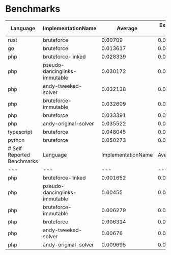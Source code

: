 # Benchmarks
|Language|ImplementationName|Average|Example 1|Example 2|Example 3|
|---|---|---|---|---|---|
|rust|bruteforce|0.00709|0.012331|0.004437|0.004502|
|go|bruteforce|0.013617|0.028796|0.006032|0.006024|
|php|bruteforce-linked|0.028339|0.028359|0.028739|0.027918|
|php|pseudo-dancinglinks-immutable|0.030172|0.025656|0.031581|0.033279|
|php|andy-tweeked-solver|0.032138|0.02909|0.028382|0.038942|
|php|bruteforce-immutable|0.032609|0.029378|0.034353|0.034095|
|php|bruteforce|0.033391|0.02992|0.033311|0.036941|
|php|andy-original-solver|0.035522|0.028539|0.031632|0.046396|
|typescript|bruteforce|0.048045|0.045419|0.047602|0.051115|
|python|bruteforce|0.050273|0.056259|0.046091|0.048468|
# Self Reported Benchmarks|Language|ImplementationName|Average|Example 1|Example 2|Example 3|
|---|---|---|---|---|---|
|php|bruteforce-linked|0.001652|0.000584|0.002775|0.001597|
|php|pseudo-dancinglinks-immutable|0.00455|0.001581|0.004961|0.007109|
|php|bruteforce-immutable|0.006279|0.002492|0.007363|0.008982|
|php|bruteforce|0.006314|0.00243|0.007261|0.009251|
|php|andy-tweeked-solver|0.00676|0.002881|0.00307|0.014329|
|php|andy-original-solver|0.009695|0.003138|0.005424|0.020523|
